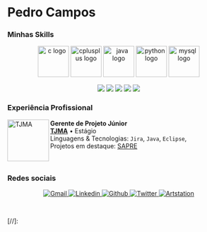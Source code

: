 # Pedro Campos

<h3>Minhas Skills</h3>

<p align="center">
  <img src="https://predocampos.github.io/public/images/icons/c-original.svg"               alt="c logo"          width="70" height="70">
  <img src="https://predocampos.github.io/public/images/icons/cplusplus-original.svg"       alt="cplusplus logo"  width="70" height="70">
  <img src="https://predocampos.github.io/public/images/icons/java-original.svg"            alt="java logo"       width="70" height="70">
  <img src="https://predocampos.github.io/public/images/icons/python-original.svg"          alt="python logo"     width="70" height="70">
  <img src="https://predocampos.github.io/public/images/icons/mysql-original-wordmark.svg"  alt="mysql logo"      width="70" height="70">
</p>

<div style="text-align:center;margin:auto;font-size:50px">
    <i class="devicon-html5-plain"></i>
    <i class="devicon-css3-plain"></i>
    <i class="devicon-javascript-plain"></i>
    <i class="devicon-selenium-plain"></i>
    <i class="devicon-wordpress-plain"></i>
</div>

<div id="DevOps" style="text-align:center;margin:auto;font-size:50px">
    <i class="devicon-git-plain"></i>
    <i class="devicon-github-plain"></i>
    <i class="devicon-gitlab-plain"></i>
</div>

<p align="center">
    <img src="https://img.shields.io/badge/Jira-0052CC?style=for-the-badge&logo=jira&logoColor=white">
    <img src="https://img.shields.io/badge/Figma-F24E1E?style=for-the-badge&logo=figma&logoColor=white">
    <img src="https://img.shields.io/badge/Eclipse-2C2255?style=for-the-badge&logo=eclipseide&logoColor=white">
    <img src="https://img.shields.io/badge/VScode-007ACC?style=for-the-badge&logo=visualstudiocode&logoColor=white">
    <img src="https://img.shields.io/badge/unity-FFFFFF?style=for-the-badge&logo=unity&logoColor=black">
</p>

<h3>Experiência Profissional</h3>

[<img align="left" height="94px" width="94px" alt="TJMA" src="https://www.irib.org.br/app/webroot/files/downloads/images/MARCA%20SECUNDARIA%201.png">][tjma.link]
**Gerente de Projeto Júnior** \
[**TJMA**][tjma.link] • Estágio \
Linguagens & Tecnologias: `Jira`, `Java`, `Eclipse`,\
Projetos em destaque: [SAPRE]()

<br/>

<h3>Redes sociais</h3>

<p align="center">
      <a href="mailto:phenriquebcampos@gmail.com">
        <img alt="Gmail" src="https://img.shields.io/badge/Gmail-EA4335?style=flat&logo=gmail&logoColor=white">
      </a>
      <a href="https://www.linkedin.com/in/pedro-camposti/">
        <img alt="Linkedin" src="https://img.shields.io/badge/LinkedIn-0077B5?style=flat&logo=linkedin&logoColor=white">
      </a>
      <a href="https://github.com/PredoCampos">
        <img alt="Github" src="https://img.shields.io/badge/GitHub-100000?style=flat&logo=github&logoColor=white">
      </a>
      <a href="https://twitter.com/drope_sem_rumo">
        <img alt="Twitter" src="https://img.shields.io/badge/Twitter-1DA1F2?style=flat&logo=twitter&logoColor=white">
      </a>
      <a href="https://twitter.com/drope_sem_rumo">
        <img alt="Artstation" src="https://img.shields.io/badge/Twitter-1DA1F2?style=flat&logo=twitter&logoColor=white">
      </a>
</p>

<br/>

[//]: 

<link rel="stylesheet" href="https://cdn.jsdelivr.net/gh/devicons/devicon@v2.15.1/devicon.min.css">

[tjma.link]: <https://www.tjma.jus.br/>
